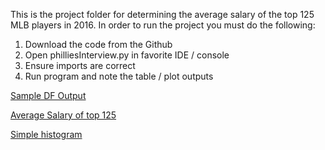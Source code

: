 This is the project folder for determining the average salary of the top 125 MLB players in 2016. In order to run the project you must do the following:

1) Download the code from the Github
2) Open philliesInterview.py in favorite IDE / console
3) Ensure imports are correct 
4) Run program and note the table / plot outputs

[Sample DF Output](https://imgur.com/obkTN6a)

[Average Salary of top 125](https://imgur.com/vWghZgN)

[Simple histogram](https://imgur.com/FYAhjh4)

